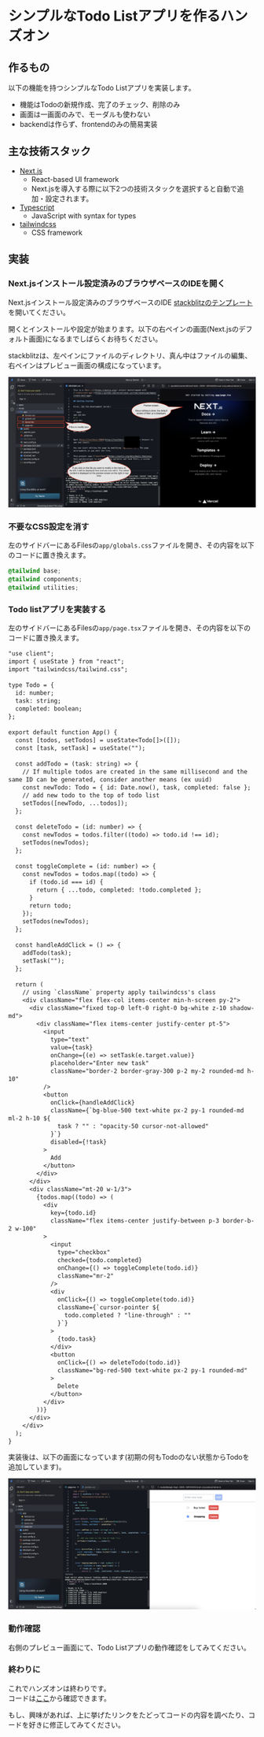 # シンプルなTodo Listアプリを作るハンズオン

## 作るもの

以下の機能を持つシンプルなTodo Listアプリを実装します。

- 機能はTodoの新規作成、完了のチェック、削除のみ
- 画面は一画面のみで、モーダルも使わない
- backendは作らず、frontendのみの簡易実装

## 主な技術スタック

- [Next.js](https://nextjs.org/)
  - React-based UI framework
  - Next.jsを導入する際に以下2つの技術スタックを選択すると自動で追加・設定されます。
- [Typescript](https://www.typescriptlang.org/)
  - JavaScript with syntax for types
- [tailwindcss](https://tailwindcss.com/)
  - CSS framework

## 実装

### Next.jsインストール設定済みのブラウザベースのIDEを開く

Next.jsインストール設定済みのブラウザベースのIDE [stackblitzのテンプレート](https://stackblitz.com/edit/nextjs)を開いてください。

開くとインストールや設定が始まります。以下の右ペインの画面(Next.jsのデフォルト画面)になるまでしばらくお待ちください。

stackblitzは、左ペインにファイルのディレクトリ、真ん中はファイルの編集、右ペインはプレビュー画面の構成になっています。

![Next.js default display on stackblitz](../../static/img/students/1st/nextjs_default_display.png)

### 不要なCSS設定を消す

左のサイドバーにあるFilesの`app/globals.css`ファイルを開き、その内容を以下のコードに置き換えます。

```css
@tailwind base;
@tailwind components;
@tailwind utilities;
```

### Todo listアプリを実装する

左のサイドバーにあるFilesの`app/page.tsx`ファイルを開き、その内容を以下のコードに置き換えます。

```tsx
"use client";
import { useState } from "react";
import "tailwindcss/tailwind.css";

type Todo = {
  id: number;
  task: string;
  completed: boolean;
};

export default function App() {
  const [todos, setTodos] = useState<Todo[]>([]);
  const [task, setTask] = useState("");

  const addTodo = (task: string) => {
    // If multiple todos are created in the same millisecond and the same ID can be generated, consider another means (ex uuid)
    const newTodo: Todo = { id: Date.now(), task, completed: false };
    // add new todo to the top of todo list
    setTodos([newTodo, ...todos]);
  };

  const deleteTodo = (id: number) => {
    const newTodos = todos.filter((todo) => todo.id !== id);
    setTodos(newTodos);
  };

  const toggleComplete = (id: number) => {
    const newTodos = todos.map((todo) => {
      if (todo.id === id) {
        return { ...todo, completed: !todo.completed };
      }
      return todo;
    });
    setTodos(newTodos);
  };

  const handleAddClick = () => {
    addTodo(task);
    setTask("");
  };

  return (
    // using `className` property apply tailwindcss's class
    <div className="flex flex-col items-center min-h-screen py-2">
      <div className="fixed top-0 left-0 right-0 bg-white z-10 shadow-md">
        <div className="flex items-center justify-center pt-5">
          <input
            type="text"
            value={task}
            onChange={(e) => setTask(e.target.value)}
            placeholder="Enter new task"
            className="border-2 border-gray-300 p-2 my-2 rounded-md h-10"
          />
          <button
            onClick={handleAddClick}
            className={`bg-blue-500 text-white px-2 py-1 rounded-md ml-2 h-10 ${
              task ? "" : "opacity-50 cursor-not-allowed"
            }`}
            disabled={!task}
          >
            Add
          </button>
        </div>
      </div>
      <div className="mt-20 w-1/3">
        {todos.map((todo) => (
          <div
            key={todo.id}
            className="flex items-center justify-between p-3 border-b-2 w-100"
          >
            <input
              type="checkbox"
              checked={todo.completed}
              onChange={() => toggleComplete(todo.id)}
              className="mr-2"
            />
            <div
              onClick={() => toggleComplete(todo.id)}
              className={`cursor-pointer ${
                todo.completed ? "line-through" : ""
              }`}
            >
              {todo.task}
            </div>
            <button
              onClick={() => deleteTodo(todo.id)}
              className="bg-red-500 text-white px-2 py-1 rounded-md"
            >
              Delete
            </button>
          </div>
        ))}
      </div>
    </div>
  );
}
```

実装後は、以下の画面になっています(初期の何もTodoのない状態からTodoを追加しています)。

![Screen after development on stackblitz](../../static/img/students/1st/screen_after_development.png)

### 動作確認

右側のプレビュー画面にて、Todo Listアプリの動作確認をしてみてください。

### 終わりに

これでハンズオンは終わりです。  
コードは[ここ](https://github.com/minakamoto/pschs2023/tree/main/src/webapp/30min-exp-web-tech/1th/todo-list)から確認できます。  

もし、興味があれば、上に挙げたリンクをたどってコードの内容を調べたり、コードを好きに修正してみてください。
